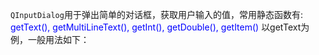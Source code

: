 
`QInputDialog`用于弹出简单的对话框，获取用户输入的值，常用静态函数有:  <font color = blue> getText(), getMultiLineText(), getInt(), getDouble(), getItem() </font>
以getText为例，一般用法如下：